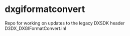 # dxgiformatconvert
Repo for working on updates to the legacy DXSDK header D3DX_DXGIFormatConvert.inl
